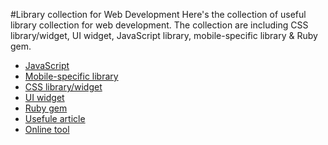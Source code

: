 #Library collection for Web Development
Here's the collection of useful library collection for web development. The collection are including CSS library/widget, UI widget, JavaScript library, mobile-specific library & Ruby gem.

* [JavaScript](javascript.md)
* [Mobile-specific library](mobile_specific_library.md)
* [CSS library/widget](css_library.md)
* [UI widget](ui_widget.md)
* [Ruby gem](ruby_gem.md)
* [Usefule article](useful_article.md)
* [Online tool](online_tool.md)
